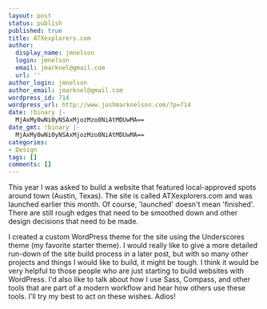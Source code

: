 ```yaml
---
layout: post
status: publish
published: true
title: ATXexplorers.com
author:
  display_name: jmnelson
  login: jmnelson
  email: jmarknel@gmail.com
  url: ''
author_login: jmnelson
author_email: jmarknel@gmail.com
wordpress_id: 714
wordpress_url: http://www.joshmarknelson.com/?p=714
date: !binary |-
  MjAxMy0wNi0yNSAxMjozMzo0NiAtMDUwMA==
date_gmt: !binary |-
  MjAxMy0wNi0yNSAxMjozMzo0NiAtMDUwMA==
categories:
- Design
tags: []
comments: []
---
```

<p>This year I was asked to build a website that featured local-approved spots around town (Austin, Texas). The site is called ATXexplorers.com and was launched earlier this month. Of course, 'launched' doesn't mean 'finished'. There are still rough edges that need to be smoothed down and other design decisions that need to be made.</p>
<p>I created a custom WordPress theme for the site using the Underscores theme (my favorite starter theme). I would really like to give a more detailed run-down of the site build process in a later post, but with so many other projects and things I would like to build, it might be tough. I think it would be very helpful to those people who are just starting to build websites with WordPress. I'd also like to talk about how I use Sass, Compass, and other tools that are part of a modern workflow and hear how others use these tools. I'll try my best to act on these wishes. Adios!</p>
